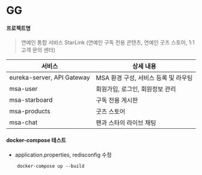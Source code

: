 # GG
#### 프로젝트명
> 연예인 통합 서비스 StarLink (연예인 구독 전용 콘텐츠, 연예인 굿즈 스토어, 1:1 고객 문의 센터)

|서비스 | 상세 내용 |
|---|---|
| eureka-server, API Gateway | MSA 환경 구성, 서비스 등록 및 라우팅 |
| msa-user | 회원가입, 로그인, 회원정보 관리 |
| msa-starboard | 구독 전용 게시판 |
| msa-products | 굿즈 스토어 |
| msa-chat | 팬과 스타의 라이브 채팅 |

<!-- | msa-chat | 1:1 고객 문의 센터 |
| msa-live | 단체 라이브 채팅 | -->


#### docker-compose 테스트
- application.properties, redisconfig 수정

```
    docker-compose up --build
```
